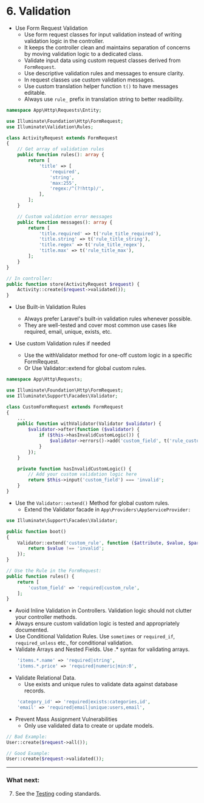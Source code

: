 # 6. Validation
- Use Form Request Validation
  - Use form request classes for input validation instead of writing validation logic in the controller.
  - It keeps the controller clean and maintains separation of concerns by moving validation logic to a dedicated class.
  - Validate input data using custom request classes derived from `FormRequest`.
  - Use descriptive validation rules and messages to ensure clarity.
  - In request classes use custom validation messages. 
  - Use custom translation helper function `t()` to have messages editable.
  - Always use `rule_` prefix in translation string to better readibility.

```php
namespace App\Http\Requests\Entity;

use Illuminate\Foundation\Http\FormRequest;
use Illuminate\Validation\Rules;

class ActivityRequest extends FormRequest
{
	// Get array of validation rules
	public function rules(): array {
		return [
			'title' => [
				'required',
				'string',
				'max:255',
				'regex:/^(?!http)/',
			],
		];
	}

	// Custom validation error messages
	public function messages(): array {
		return [
			'title.required' => t('rule_title_required'),
			'title.string' => t('rule_title_string'),
			'title.regex' => t('rule_title_regex'),
			'title.max' => t('rule_title_max'),
		];
	}
}

// In controller:
public function store(ActivityRequest $request) {
	Activity::create($request->validated());
}
```

- Use Built-in Validation Rules
  - Always prefer Laravel's built-in validation rules whenever possible.
  - They are well-tested and cover most common use cases like required, email, unique, exists, etc.

- Use custom Validation rules if needed
  - Use the withValidator method for one-off custom logic in a specific FormRequest.
  - Or Use Validator::extend for global custom rules.

```php
namespace App\Http\Requests;

use Illuminate\Foundation\Http\FormRequest;
use Illuminate\Support\Facades\Validator;

class CustomFormRequest extends FormRequest
{
	...
	public function withValidator(Validator $validator) {
		$validator->after(function ($validator) {
			if ($this->hasInvalidCustomLogic()) {
				$validator->errors()->add('custom_field', t('rule_custom_field_message'));
			}
		});
	}

	private function hasInvalidCustomLogic() {
		// Add your custom validation logic here
		return $this->input('custom_field') === 'invalid';
	}
}
```

- Use the `Validator::extend()` Method for global custom rules.
  - Extend the Validator facade in `App\Providers\AppServiceProvider:`


```php
use Illuminate\Support\Facades\Validator;

public function boot()
{
	Validator::extend('custom_rule', function ($attribute, $value, $parameters, $validator) {
		return $value !== 'invalid';
	});
}

// Use the Rule in the FormRequest:
public function rules() {
	return [
		'custom_field' => 'required|custom_rule',
	];
}
```

- Avoid Inline Validation in Controllers. Validation logic should not clutter your controller methods.
- Always ensure custom validation logic is tested and appropriately documented.
- Use Conditional Validation Rules. Use `sometimes` or `required_if`, `required_unless` etc., for conditional validation.
- Validate Arrays and Nested Fields. Use .* syntax for validating arrays.

```php
	'items.*.name' => 'required|string',
	'items.*.price' => 'required|numeric|min:0',
```

- Validate Relational Data.
  - Use exists and unique rules to validate data against database records.

```php
	'category_id' => 'required|exists:categories,id',
	'email' => 'required|email|unique:users,email',
```

- Prevent Mass Assignment Vulnerabilities
  - Only use validated data to create or update models.

```php
// Bad Example:
User::create($request->all());

// Good Example:
User::create($request->validated());
```


---
### What next:
7. See the [Testing](https://github.com/bohumer/coding-standard/blob/main/coding-standard/docs/7_testing.md) coding standards.
